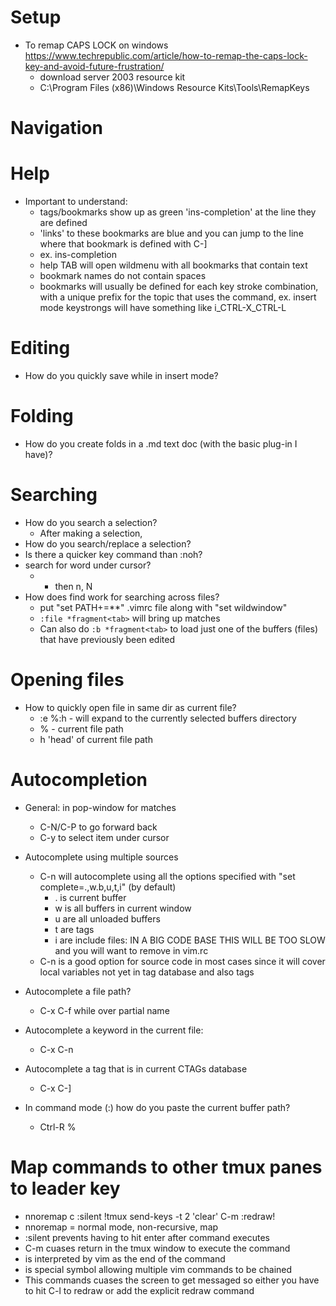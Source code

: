# Setup
- To remap CAPS LOCK on windows https://www.techrepublic.com/article/how-to-remap-the-caps-lock-key-and-avoid-future-frustration/
  - download server 2003 resource kit
  - C:\Program Files (x86)\Windows Resource Kits\Tools\RemapKeys

# Navigation

# Help
- Important to understand:
  - tags/bookmarks show up as green 'ins-completion' at the line they are defined
  - 'links' to these bookmarks are blue and you can jump to the line where that
     bookmark is defined with C-]
  - ex. ins-completion
  - help <text> TAB will open wildmenu with all bookmarks that contain text
  - bookmark names do not contain spaces
  - bookmarks will usually be defined for each key stroke combination, with a unique prefix for
    the topic that uses the command, ex. insert mode keystrongs will have something like i_CTRL-X_CTRL-L

# Editing
- How do you quickly save while in insert mode?

# Folding
- How do you create folds in a .md text doc (with the basic plug-in I have)?

# Searching
- How do you search a selection?
  - After making a selection,
- How do you search/replace a selection?
- Is there a quicker key command than :noh?
- search for word under cursor?
  - * then n, N
- How does find work for searching across files?
  - put "set PATH+=**" .vimrc file along with "set wildwindow"
  - ```:file *fragment<tab>``` will bring up matches
  - Can also do ```:b *fragment<tab>``` to load just one of the buffers (files) that have previously been edited
# Opening files
- How to quickly open file in same dir as current file?
  - :e %:h <tab> - will expand to the currently selected buffers directory
  - % - current file path
  - h 'head' of current file path

# Autocompletion
  - General: in pop-window for matches
    - C-N/C-P to go forward back
    - C-y to select item under cursor
  - Autocomplete using multiple sources
    - C-n will autocomplete using all the options specified with "set complete=.,w.b,u,t,i" (by default)
      - . is current buffer
      - w is all buffers in current window
      - u are all unloaded buffers
      - t are tags
      - i are include files:  IN A BIG CODE BASE THIS WILL BE TOO SLOW and you will want to remove in vim.rc
    - C-n is a good option for source code in most cases since it will cover local variables not 
      yet in tag database and also tags
      
  - Autocomplete a file path? 
    - C-x C-f while over partial name
  - Autocomplete a keyword in the current file:
    - C-x C-n
  - Autocomplete a tag that is in current CTAGs database
    - C-x C-]
  - In command mode (:) how do you paste the current buffer path?
    - Ctrl-R %
   
    
# Map commands to other tmux panes to leader key
- nnoremap <leader>c :silent !tmux send-keys -t 2 'clear' C-m <Enter> <bar> :redraw! <Enter>
- nnoremap = normal mode, non-recursive, map
- :silent prevents having to hit enter after command executes
- C-m cuases return in the tmux window to execute the command
- <Enter> is interpreted by vim as the end of the command
- <bar> is special symbol allowing multiple vim commands to be chained
- This commands cuases the screen to get messaged so either you have to hit C-l to redraw or add the explicit redraw command



